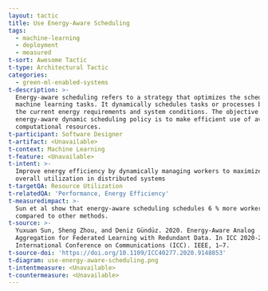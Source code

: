 ```yaml
---
layout: tactic
title: Use Energy-Aware Scheduling
tags:
  - machine-learning
  - deployment
  - measured
t-sort: Awesome Tactic
t-type: Architectural Tactic
categories:
  - green-ml-enabled-systems
t-description: >-
  Energy-aware scheduling refers to a strategy that optimizes the scheduling of
  machine learning tasks. It dynamically schedules tasks or processes based on
  the current energy requirements and system conditions. The objective of an
  energy-aware dynamic scheduling policy is to make efficient use of available
  computational resources.
t-participant: Software Designer
t-artifact: <Unavailable>
t-context: Machine Learning
t-feature: <Unavailable>
t-intent: >-
  Improve energy efficiency by dynamically managing workers to maximize the
  overall utilization in distributed systems
t-targetQA: Resource Utilization
t-relatedQA: 'Performance, Energy Efficiency'
t-measuredimpact: >-
  Sun et al show that energy-aware scheduling schedules 6 % more workers
  compared to other methods.
t-source: >-
  Yuxuan Sun, Sheng Zhou, and Deniz Gündüz. 2020. Energy-Aware Analog
  Aggregation for Federated Learning with Redundant Data. In ICC 2020-2020 IEEE
  International Conference on Communications (ICC). IEEE, 1–7.
t-source-doi: 'https://doi.org/10.1109/ICC40277.2020.9148853'
t-diagram: use-energy-aware-scheduling.png
t-intentmeasure: <Unavailable>
t-countermeasure: <Unavailable>
---
```


